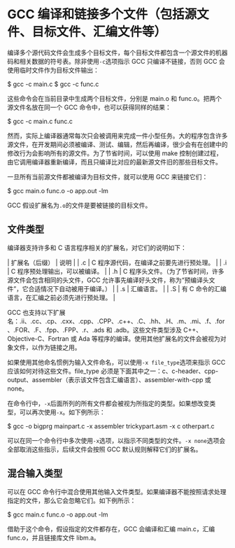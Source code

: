 # GCC 编译和链接多个文件（包括源文件、目标文件、汇编文件等）

编译多个源代码文件会生成多个目标文件，每个目标文件都包含一个源文件的机器码和相关数据的符号表。除非使用`-c`选项指示 GCC 只编译不链接，否则 GCC 会使用临时文件作为目标文件输出：

$ gcc -c main.c
$ gcc -c func.c

这些命令会在当前目录中生成两个目标文件，分别是 main.o 和 func.o。把两个源文件名放在同一个 GCC 命令中，也可以获得同样的结果：

$ gcc -c main.c func.c

然而，实际上编译器通常每次只会被调用来完成一件小型任务。大的程序包含许多源文件，在开发期间必须被编译、测试、编辑，然后再编译，很少会有在创建中的修改行为会影响所有的源文件。为了节省时间，可以使用 make 控制创建过程，由它调用编译器重新编译，而且只编译比对应的最新源文件旧的那些目标文件。

一旦所有当前源文件都被编译为目标文件，就可以使用 GCC 来链接它们：

$ gcc main.o func.o -o app.out -lm

GCC 假设扩展名为`.o`的文件是要被链接的目标文件。

## 文件类型

编译器支持许多和 C 语言程序相关的扩展名，对它们的说明如下：

| 扩展名（后缀） | 说明 |
| .c | C 程序源代码，在编译之前要先进行预处理。 |
| .i | C 程序预处理输出，可以被编译。 |
| .h | C 程序头文件。（为了节省时间，许多源文件会包含相同的头文件，GCC 允许事先编译好头文件，称为“预编译头文件”，它合适情况下自动被用于编译。） |
| .s | 汇编语言。 |
| .S | 有 C 命令的汇编语言，在汇编之前必须先进行预处理。 |

GCC 也支持以下扩展名：.ii、.cc、.cp、.cxx、.cpp、.CPP、.c++、.C、.hh、.H、.m、.mi、.f、.for、.FOR、.F、.fpp、.FPP、.r、.ads 和 .adb。这些文件类型涉及 C++、Objective-C、Fortran 或 Ada 等程序的编译。使用其他扩展名的文件会被视为对象文件，以作为链接之用。

如果使用其他命名惯例为输入文件命名，可以使用`-x file_type`选项来指示 GCC 应该如何对待这些文件。file_type 必须是下面其中之一：c、c-header、cpp-output、assembler（表示该文件包含汇编语言）、assembler-with-cpp 或 none。

在命令行中，`-x`后面所列的所有文件都会被视为所指定的类型。如果想改变类型，可以再次使用`-x`。如下例所示：

$ gcc -o bigprg mainpart.c -x assembler trickypart.asm -x c otherpart.c

可以在同一个命令行中多次使用`-x`选项，以指示不同类型的文件。`-x none`选项会全部取消这些指示，后续文件会按照 GCC 默认规则解释它们的扩展名。

## 混合输入类型

可以在 GCC 命令行中混合使用其他输入文件类型。如果编译器不能按照请求处理指定的文件，那么它会忽略它们。如下例所示：

$ gcc main.c func.o -o app.out -lm

借助于这个命令，假设指定的文件都存在，GCC 会编译和汇编 main.c，汇编 func.o，并且链接库文件 libm.a。